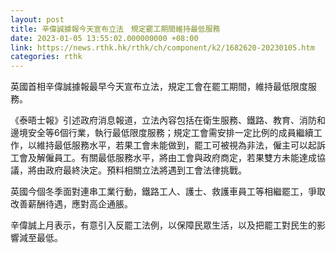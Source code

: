```yaml
---
layout: post
title: 辛偉誠據報今天宣布立法　規定罷工期間維持最低服務
date: 2023-01-05 13:55:02.000000000 +08:00
link: https://news.rthk.hk/rthk/ch/component/k2/1682620-20230105.htm
categories: rthk
---
```


英國首相辛偉誠據報最早今天宣布立法，規定工會在罷工期間，維持最低限度服務。

《泰晤士報》引述政府消息報道，立法內容包括在衛生服務、鐵路、教育、消防和邊境安全等6個行業，執行最低限度服務；規定工會需安排一定比例的成員繼續工作，以維持最低服務水平，若果工會未能做到，罷工可被視為非法，僱主可以起訴工會及解僱員工。有關最低服務水平，將由工會與政府商定，若果雙方未能達成協議，將由政府最終決定。預料相關立法將遇到工會法律挑戰。

英國今個冬季面對連串工業行動，鐵路工人、護士、救護車員工等相繼罷工，爭取改善薪酬待遇，應對高企通脹。

辛偉誠上月表示，有意引入反罷工法例，以保障民眾生活，以及把罷工對民生的影響減至最低。

